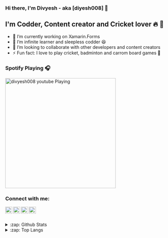 ### Hi there, I'm Divyesh - aka [diyesh008] 👋 

## I'm Codder, Content creator and Cricket lover :fire: :rocket:
- 🔭  I’m currently working on Xamarin.Forms
- 🌱  I’m infinite learner and sleepless codder :laughing: 
- 👯  I’m looking to collaborate with other developers and content creators 
- ⚡  Fun fact: I love to play cricket, badminton and carrom board games :star2:

### Spotify Playing 🎧
[<img src="https://now-playing-codestackr.vercel.app/api/spotify-playing" alt="divyesh008 youtube Playing" width="350" />](https://open.spotify.com/user/kefsf6glmv2jh60syrzau56lb)

### Connect with me:

[<img align="left" alt="divyesh008 | YouTube" width="22px" src="https://cdn.jsdelivr.net/npm/simple-icons@v3/icons/youtube.svg" />][youtube]
[<img align="left" alt="divyesh008 | Twitter" width="22px" src="https://cdn.jsdelivr.net/npm/simple-icons@v3/icons/twitter.svg" />][twitter]
[<img align="left" alt="divyesh008 | LinkedIn" width="22px" src="https://cdn.jsdelivr.net/npm/simple-icons@v3/icons/linkedin.svg" />][linkedin]
[<img align="left" alt="divyesh008 | StackOverflow " width="22px" src="https://cdn.jsdelivr.net/npm/simple-icons@v3/icons/stackoverflow.svg" />][stackoverflow]

<br /><br />



<details>
  <summary>:zap: Github Stats</summary>

  ![Divyesh's github stats](https://github-readme-stats.vercel.app/api?username=divyesh008&show_icons=true&theme=merko)

 <!-- <img align="left" alt="divyesh008's Github Stats" src="https://github-readme-stats.codestackr.vercel.app/api?username=divyesh008&show_icons=true&hide_border=true" />-->

</details>

<details>
  <summary>:zap: Top Langs</summary>

  [![Top Langs](https://github-readme-stats.vercel.app/api/top-langs/?username=divyesh008&layout=compact)](https://github.com/divyesh008/github-readme-stats)

</details>




[website]: https://codeSTACKr.com
[twitter]: https://twitter.com/medivyesh23
[youtube]: https://www.youtube.com/channel/UCvEm37m-JpTxpUo7N8ROJNw
[instagram]: https://instagram.com/codeSTACKr
[linkedin]: https://www.linkedin.com/in/divyesh-bhatt-9247b7119
[stackoverflow]: https://stackoverflow.com/users/4841439/divyesh-08




<!--
**divyesh008/divyesh008** is a ✨ _special_ ✨ repository because its `README.md` (this file) appears on your GitHub profile.

- 📫 How to reach me: ...
Here are some ideas to get you started:


-->
